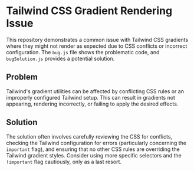 # Tailwind CSS Gradient Rendering Issue

This repository demonstrates a common issue with Tailwind CSS gradients where they might not render as expected due to CSS conflicts or incorrect configuration.  The `bug.js` file shows the problematic code, and `bugSolution.js` provides a potential solution.

## Problem

Tailwind's gradient utilities can be affected by conflicting CSS rules or an improperly configured Tailwind setup. This can result in gradients not appearing, rendering incorrectly, or failing to apply the desired effects. 

## Solution

The solution often involves carefully reviewing the CSS for conflicts, checking the Tailwind configuration for errors (particularly concerning the `important` flag), and ensuring that no other CSS rules are overriding the Tailwind gradient styles.  Consider using more specific selectors and the `!important` flag cautiously, only as a last resort.